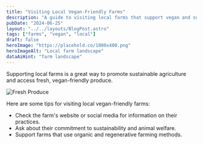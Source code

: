 ```yaml
---
title: "Visiting Local Vegan-Friendly Farms"
description: "A guide to visiting local farms that support vegan and sustainable practices."
pubDate: "2024-06-25"
layout: "../../layouts/BlogPost.astro"
tags: ["farms", "vegan", "local"]
draft: false
heroImage: "https://placehold.co/1000x400.png"
heroImageAlt: "Local farm landscape"
dataAiHint: "farm landscape"
---
```


Supporting local farms is a great way to promote sustainable agriculture and access fresh, vegan-friendly produce.

<img src="https://placehold.co/600x300.png" alt="Fresh Produce" data-ai-hint="fresh produce"/>

Here are some tips for visiting local vegan-friendly farms:

*   Check the farm's website or social media for information on their practices.
*   Ask about their commitment to sustainability and animal welfare.
*   Support farms that use organic and regenerative farming methods.

